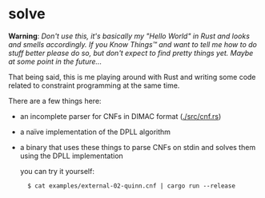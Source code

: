# solve

**Warning**: *Don't use this, it's basically my "Hello World" in Rust
and looks and smells accordingly.  If you Know Things™ and want to tell
me how to do stuff better please do so, but don't expect to find pretty
things yet.  Maybe at some point in the future...*

That being said, this is me playing around with Rust and writing some
code related to constraint programming at the same time.

There are a few things here:

- an incomplete parser for CNFs in DIMAC format ([./src/cnf.rs](./src/cnf.rs))
- a naïve implementation of the DPLL algorithm
- a binary that uses these things to parse CNFs on stdin and solves them
    using the DPLL implementation

    you can try it yourself:

        $ cat examples/external-02-quinn.cnf | cargo run --release
